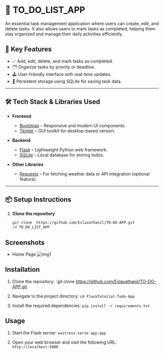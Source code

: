 # 📝 TO_DO_LIST_APP

An essential task management application where users can create, edit, and delete tasks. It also allows users to mark tasks as completed, helping them stay organized and manage their daily activities efficiently.

## 🚀 Key Features

- ✅ Add, edit, delete, and mark tasks as completed.
- 🗂️ Organize tasks by priority or deadline.
- 🕹️ User-friendly interface with real-time updates.
- 🧠 Persistent storage using SQLite for saving task data.

---

## 🛠️ Tech Stack & Libraries Used

- **Frontend**
  - [Bootstrap](https://getbootstrap.com/) – Responsive and modern UI components.
  - [Tkinter](https://docs.python.org/3/library/tkinter.html) – GUI toolkit for desktop-based version.

- **Backend**
  - [Flask](https://flask.palletsprojects.com/) – Lightweight Python web framework.
  - [SQLite](https://www.sqlite.org/index.html) – Local database for storing todos.

- **Other Libraries**
  - [Requests](https://docs.python-requests.org/en/latest/) – For fetching weather data or API integration (optional feature).

---

## 📦 Setup Instructions

1. **Clone the repository**

   ```bash
   git clone  https://github.com/Eslavathanil/TO-DO-APP.git
   cd TO_DO_LIST_APP


## Screenshots
- Home Page
![img1](https://res.cloudinary.com/dp8gu4t9m/image/upload/v1744793552/Screenshot_2025-04-16_142135_djbgjv.png)
  

## Installation

1. Clone the repository:
`git clone  https://github.com/Eslavathanil/TO-DO-APP.git

2. Navigate to the project directory:
`cd FlaskTutorial-Todo-App `

3. Install the required dependencies:
`pip install -r requirements.txt`


## Usage

1. Start the Flask server:
`waitress-serve app:app`

2. Open your web browser and visit the following URL: `http://localhost:5000`


